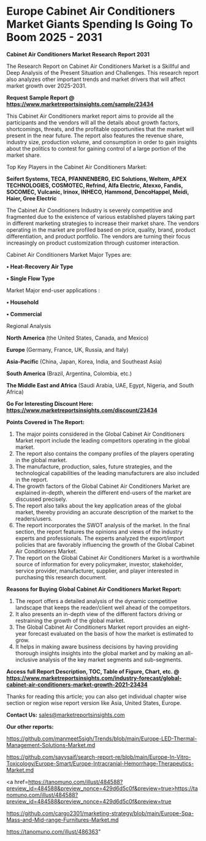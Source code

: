 # Europe Cabinet Air Conditioners Market Giants Spending Is Going To Boom 2025 - 2031

<strong>Cabinet Air Conditioners Market Research Report 2031</strong>

The Research Report on Cabinet Air Conditioners Market is a Skillful and Deep Analysis of the Present Situation and Challenges. This research report also analyzes other important trends and market drivers that will affect market growth over 2025-2031.

<strong>Request Sample Report @ <a href=https://www.marketreportsinsights.com/sample/23434>https://www.marketreportsinsights.com/sample/23434</a></strong>

This Cabinet Air Conditioners market report aims to provide all the participants and the vendors will all the details about growth factors, shortcomings, threats, and the profitable opportunities that the market will present in the near future. The report also features the revenue share, industry size, production volume, and consumption in order to gain insights about the politics to contest for gaining control of a large portion of the market share.

Top Key Players in the Cabinet Air Conditioners Market:

<strong>Seifert Systems, TECA, PFANNENBERG, EIC Solutions, Weltem, APEX TECHNOLOGIES, COSMOTEC, Refrind, Alfa Electric, Atexxo, Fandis, SOCOMEC, Vulcanic, Irinox, INHECO, Hammond, DencoHappel, Meidi, Haier, Gree Electric</strong>

The Cabinet Air Conditioners Industry is severely competitive and fragmented due to the existence of various established players taking part in different marketing strategies to increase their market share. The vendors operating in the market are profiled based on price, quality, brand, product differentiation, and product portfolio. The vendors are turning their focus increasingly on product customization through customer interaction.

Cabinet Air Conditioners Market Major Types are:

<strong>• Heat-Recovery Air Type

• Single Flow Type</strong>

Market Major end-user applications :

<strong>• Household

• Commercial</strong>

Regional Analysis

</u><strong><b>North America</b></strong> (the United States, Canada, and Mexico)

<strong><b>Europe </b></strong>(Germany, France, UK, Russia, and Italy)

<strong><b>Asia-Pacific</b></strong> (China, Japan, Korea, India, and Southeast Asia)

<strong><b>South America</b></strong> (Brazil, Argentina, Colombia, etc.)

<strong><b>The Middle East and Africa</b></strong> (Saudi Arabia, UAE, Egypt, Nigeria, and South Africa)

<strong>Go For Interesting Discount Here: <a href=https://www.marketreportsinsights.com/discount/23434>https://www.marketreportsinsights.com/discount/23434</a></strong>

<strong>Points Covered in The Report:</strong>
<ol>
  <li>The major points considered in the Global Cabinet Air Conditioners Market report include the leading competitors operating in the global market.</li>
  <li>The report also contains the company profiles of the players operating in the global market.</li>
  <li>The manufacture, production, sales, future strategies, and the technological capabilities of the leading manufacturers are also included in the report.</li>
  <li>The growth factors of the Global Cabinet Air Conditioners Market are explained in-depth, wherein the different end-users of the market are discussed precisely.</li>
  <li>The report also talks about the key application areas of the global market, thereby providing an accurate description of the market to the readers/users.</li>
  <li>The report incorporates the SWOT analysis of the market. In the final section, the report features the opinions and views of the industry experts and professionals. The experts analyzed the export/import policies that are favorably influencing the growth of the Global Cabinet Air Conditioners Market.</li>
  <li>The report on the Global Cabinet Air Conditioners Market is a worthwhile source of information for every policymaker, investor, stakeholder, service provider, manufacturer, supplier, and player interested in purchasing this research document.</li>
</ol>
<strong>Reasons for Buying Global Cabinet Air Conditioners Market Report:</strong>

<ol>
  <li>The report offers a detailed analysis of the dynamic competitive landscape that keeps the reader/client well ahead of the competitors.</li>
  <li>It also presents an in-depth view of the different factors driving or restraining the growth of the global market.</li>
  <li>The Global Cabinet Air Conditioners Market report provides an eight-year forecast evaluated on the basis of how the market is estimated to grow.</li>
  <li>It helps in making aware business decisions by having providing thorough insights insights into the global market and by making an all-inclusive analysis of the key market segments and sub-segments.</li>
</ol>
<strong>Access full Report Description, TOC, Table of Figure, Chart, etc. @ <a href=https://www.marketreportsinsights.com/industry-forecast/global-cabinet-air-conditioners-market-growth-2021-23434>https://www.marketreportsinsights.com/industry-forecast/global-cabinet-air-conditioners-market-growth-2021-23434</a></strong>


Thanks for reading this article; you can also get individual chapter wise section or region wise report version like Asia, United States, Europe.

<strong>Contact Us:</strong>
sales@marketreportsinsights.com

<strong>Our other reports:</strong>

<a href=https://github.com/manmeet5sigh/Trends/blob/main/Europe-LED-Thermal-Management-Solutions-Market.md>https://github.com/manmeet5sigh/Trends/blob/main/Europe-LED-Thermal-Management-Solutions-Market.md</a>

<a href=https://github.com/sayysaif/search-report-re/blob/main/Europe-In-Vitro-Toxicology/Europe-Smart/Europe-Intracranial-Hemorrhage-Therapeutics-Market.md>https://github.com/sayysaif/search-report-re/blob/main/Europe-In-Vitro-Toxicology/Europe-Smart/Europe-Intracranial-Hemorrhage-Therapeutics-Market.md</a>

<a href=https://tanomuno.com/illust/484588?preview_id=484588&preview_nonce=429d6d5c0f&preview=true>https://tanomuno.com/illust/484588?preview_id=484588&preview_nonce=429d6d5c0f&preview=true</a>

<a href=https://github.com/cargo2301/marketing-strategy/blob/main/Europe-Spa-Mass-and-Mid-range-Furnitures-Market.md>https://github.com/cargo2301/marketing-strategy/blob/main/Europe-Spa-Mass-and-Mid-range-Furnitures-Market.md</a>

<a href=https://tanomuno.com/illust/486363>https://tanomuno.com/illust/486363</a>"
